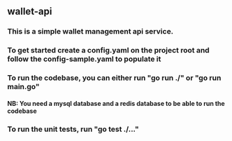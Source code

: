 ## wallet-api

### This is a simple wallet management api service.

### To get started create a config.yaml on the project root and follow the config-sample.yaml to populate it

### To run the codebase, you can either run "go run ./" or "go run main.go"

#### NB: You need a mysql database and a redis database to be able to run the codebase

### To run the unit tests, run "go test ./..."
